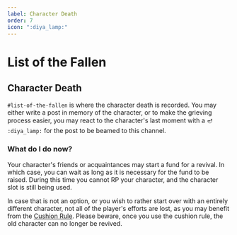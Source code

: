 ```yaml
---
label: Character Death
order: 7
icon: ":diya_lamp:"
---
```

# List of the Fallen
## Character Death

`#list-of-the-fallen` is where the character death is recorded. You may either write a post in memory of the character, or to make the grieving process easier, you may react to the character's last moment with a 🪔 `:diya_lamp:` for the post to be beamed to this channel.

### What do I do now?

Your character's friends or acquaintances may start a fund for a revival. In which case, you can wait as long as it is necessary for the fund to be raised. During this time you cannot RP your character, and the character slot is still being used.

In case that is not an option, or you wish to rather start over with an entirely different character, not all of the player's efforts are lost, as you may benefit from the [Cushion Rule](claims.md). Please beware, once you use the cushion rule, the old character can no longer be revived.